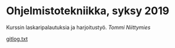 # Ohjelmistotekniikka, syksy 2019

Kurssin laskaripalautuksia ja harjoitustyö.
*Tommi Niittymies*

[gitlog.txt](https://github.com/TommiON/ot-harjoitustyo/blob/master/laskarit/viikko1/gitlog.txt)
